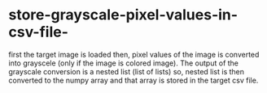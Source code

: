 # store-grayscale-pixel-values-in-csv-file-
first the target image is loaded then, pixel values of the image is converted into grayscele (only if the image is colored image). The output of the grayscale conversion is a nested list (list of lists) so, nested list is then converted to the numpy array and that array is stored in the target csv file.
